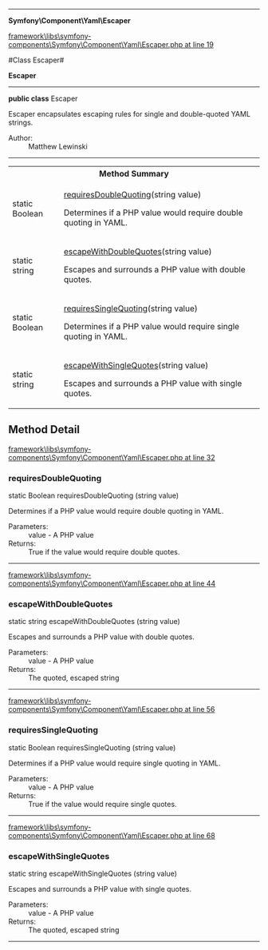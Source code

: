 

- - -

**Symfony\Component\Yaml\Escaper**


<a href="https://github.com/JeyDotC/Hirudo/blob/master/framework/libs/symfony-components/Symfony/Component/Yaml/Escaper.php#L19" target='_blank'>framework\libs\symfony-components\Symfony\Component\Yaml\Escaper.php at line 19</a>

#Class Escaper#

**Escaper**




- - -

<p><strong>public  class</strong> <span>Escaper</span></p>

<div class="comment" id="overview_description"><p>Escaper encapsulates escaping rules for single and double-quoted
YAML strings.</p></div>

<dl>
<dt>Author:</dt>
<dd>Matthew Lewinski <matthew@lewinski.org></dd>
</dl>


<hr />

<table id="summary_method">
<tr><th colspan="2">Method Summary</th></tr>
<tr>
<td><span class='k'>static </span> <span class='nx'>Boolean</span></td>
<td class="description"><p class="name"><a href="#requiresdoublequoting">requiresDoubleQuoting</a>(string value)</p><p class="description">Determines if a PHP value would require double quoting in YAML.</p></td>
</tr>
<tr>
<td><span class='k'>static </span> <span class='nx'>string</span></td>
<td class="description"><p class="name"><a href="#escapewithdoublequotes">escapeWithDoubleQuotes</a>(string value)</p><p class="description">Escapes and surrounds a PHP value with double quotes.</p></td>
</tr>
<tr>
<td><span class='k'>static </span> <span class='nx'>Boolean</span></td>
<td class="description"><p class="name"><a href="#requiressinglequoting">requiresSingleQuoting</a>(string value)</p><p class="description">Determines if a PHP value would require single quoting in YAML.</p></td>
</tr>
<tr>
<td><span class='k'>static </span> <span class='nx'>string</span></td>
<td class="description"><p class="name"><a href="#escapewithsinglequotes">escapeWithSingleQuotes</a>(string value)</p><p class="description">Escapes and surrounds a PHP value with single quotes.</p></td>
</tr>
</table>

<h2 id="detail_method">Method Detail</h2>

<a href="https://github.com/JeyDotC/Hirudo/blob/master/framework/libs/symfony-components/Symfony/Component/Yaml/Escaper.php#L32" target='_blank'>framework\libs\symfony-components\Symfony\Component\Yaml\Escaper.php at line 32</a>

<h3 id="requiresDoubleQuoting()">requiresDoubleQuoting</h3>
<span class='k'>static </span> <span class='nx'>Boolean</span> <span class='nf'>requiresDoubleQuoting</span> (string value)

<div class="details">
<p>Determines if a PHP value would require double quoting in YAML.</p><dl>
<dt>Parameters:</dt>
<dd>value - A PHP value</dd>
<dt>Returns:</dt>
<dd>True if the value would require double quotes.</dd>
</dl>

</div>

- - -


<a href="https://github.com/JeyDotC/Hirudo/blob/master/framework/libs/symfony-components/Symfony/Component/Yaml/Escaper.php#L44" target='_blank'>framework\libs\symfony-components\Symfony\Component\Yaml\Escaper.php at line 44</a>

<h3 id="escapeWithDoubleQuotes()">escapeWithDoubleQuotes</h3>
<span class='k'>static </span> <span class='nx'>string</span> <span class='nf'>escapeWithDoubleQuotes</span> (string value)

<div class="details">
<p>Escapes and surrounds a PHP value with double quotes.</p><dl>
<dt>Parameters:</dt>
<dd>value - A PHP value</dd>
<dt>Returns:</dt>
<dd>The quoted, escaped string</dd>
</dl>

</div>

- - -


<a href="https://github.com/JeyDotC/Hirudo/blob/master/framework/libs/symfony-components/Symfony/Component/Yaml/Escaper.php#L56" target='_blank'>framework\libs\symfony-components\Symfony\Component\Yaml\Escaper.php at line 56</a>

<h3 id="requiresSingleQuoting()">requiresSingleQuoting</h3>
<span class='k'>static </span> <span class='nx'>Boolean</span> <span class='nf'>requiresSingleQuoting</span> (string value)

<div class="details">
<p>Determines if a PHP value would require single quoting in YAML.</p><dl>
<dt>Parameters:</dt>
<dd>value - A PHP value</dd>
<dt>Returns:</dt>
<dd>True if the value would require single quotes.</dd>
</dl>

</div>

- - -


<a href="https://github.com/JeyDotC/Hirudo/blob/master/framework/libs/symfony-components/Symfony/Component/Yaml/Escaper.php#L68" target='_blank'>framework\libs\symfony-components\Symfony\Component\Yaml\Escaper.php at line 68</a>

<h3 id="escapeWithSingleQuotes()">escapeWithSingleQuotes</h3>
<span class='k'>static </span> <span class='nx'>string</span> <span class='nf'>escapeWithSingleQuotes</span> (string value)

<div class="details">
<p>Escapes and surrounds a PHP value with single quotes.</p><dl>
<dt>Parameters:</dt>
<dd>value - A PHP value</dd>
<dt>Returns:</dt>
<dd>The quoted, escaped string</dd>
</dl>

</div>

- - -


